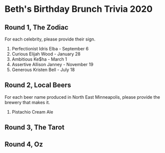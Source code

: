 # Beth's Birthday Brunch Trivia 2020

## Round 1, The Zodiac

For each celebrity, please provide their sign.

1. Perfectionist Idris Elba -  September 6
1. Curious Elijah Wood - January 28
1. Ambitious Ke$ha - March 1
1. Assertive Allison Janney - November 19
1. Generous Kristen Bell -  July 18

## Round 2, Local Beers

For each beer name produced in North East Minneapolis,
please provide the brewery that makes it.

1. Pistachio Cream Ale
<!-- 1. Cumulonimbus -->
<!-- 1. Guavatron -->
<!-- 1. North Star Pils -->
<!-- 1. It was all a dream -->

## Round 3, The Tarot

<!-- 1. The currently most popular version of the Tarot, commonly called the RWS, was originally commissioned by Arthur Waite and published by The Rider company and for most of its life did not credit its illustrator. Who illustrated the RWS Tarot? -->
<!-- 1. The Tarot is said to tell the story of a journey where one of the face cards is encountering each of the other face cards, which card is the protagonist? -->
<!-- 1. Probably the most misunderstood card in the deck, this card means transition or change? -->
<!-- 1. The Tarot is divided into 2 sections labeled Major and Minor, what term is used for each section? -->
<!-- 1. The "suits" in the tarot aren't your regular clubs/hearts/spades/diamonds but instead consist of what 4 items? -->

## Round 4, Oz

<!-- 1. Famous for being a Movie, who was the author of the book series The Wizard of Oz is based on. -->
<!-- 1. On the journey to The Emerald City, Dorthy, The Scarecrow, The Tin Woodsman, and The Cowedly Lion are drugged to sleep by a field of these flowers. -->
<!-- 1. When Dorthy is swept away to Oz, what country does she land in? -->
<!-- 1. What is Dorthy's Last Name? -->
<!-- 2. Raised as a boy named Tip by the witch Mombi, who is the one true ruler of the land of Oz -->
